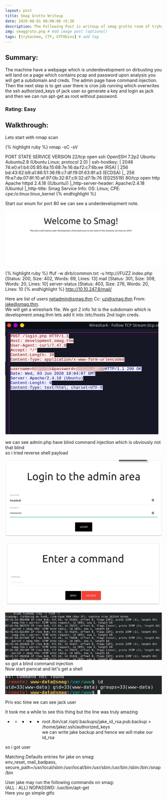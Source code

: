 ```yaml
---
layout: post
title: Smag Grotto Writeup
date: 2020-08-01 00:00:00 +5:30
description: The Following Post is writeup of smag grotto room of tryhackme # Add post description (optional)
img: smaggroto.png # Add image post (optional)
tags: [tryhackme, CTF, GTFObins] # add tag
---
```


## Summary:

  The machine have a webpage which is underdevelopment on dirbusting you will land on a page which contains pcap
  and password upon analysis you will get a subdomain and creds. The admin page have command injection.
  Then the next step is to get user there is cron job running which overwrites the ssh authorized_keys of jack user
  so generate a key and login as jack and then we can run apt-get as root without password.

### Rating: Easy

## Walkthrough:

Lets start with nmap scan

{% highlight ruby %}
nmap -sC -sV <ip>

PORT   STATE SERVICE VERSION
22/tcp open  ssh     OpenSSH 7.2p2 Ubuntu 4ubuntu2.8 (Ubuntu Linux; protocol 2.0)
| ssh-hostkey:
|   2048 74:e0:e1:b4:05:85:6a:15:68:7e:16:da:f2:c7:6b:ee (RSA)
|   256 bd:43:62:b9:a1:86:51:36:f8:c7:df:f9:0f:63:8f:a3 (ECDSA)
|_  256 f9:e7:da:07:8f:10:af:97:0b:32:87:c9:32:d7:1b:76 (ED25519)
80/tcp open  http    Apache httpd 2.4.18 ((Ubuntu))
|_http-server-header: Apache/2.4.18 (Ubuntu)
|_http-title: Smag
Service Info: OS: Linux; CPE: cpe:/o:linux:linux_kernel
{% endhighlight %}

Start our enum for port 80
we can see a underdevelopment note.

![Port 80](/assets/img/smaggrotto/port80.png)

{% highlight ruby %}
ffuf -w dirb/common.txt -u http://<ip>/FUZZ
index.php               [Status: 200, Size: 402, Words: 69, Lines: 13]
mail                    [Status: 301, Size: 309, Words: 20, Lines: 10]
server-status           [Status: 403, Size: 276, Words: 20, Lines: 10
{% endhighlight %}
http://10.10.247.8/mail/

Here are list of users
netadmin@smag.thm Cc: uzi@smag.thm From: jake@smag.thm.<br/>
We will get a wireshark file. We got 2 info 1st is the subdomain which is development.smag.thm lets add it into /etc/hosts
2nd login creds.

![wireshark analysis](/assets/img/smaggrotto/wireshark.png)<br/>

we can see admin.php have blind command injection which is obviously not that blind<br/>
so i tried reverse shell payload

![Login.php](/assets/img/smaggrotto/login.php.png)<br/>

![Admin Panel](/assets/img/smaggrotto/adminpanel.png)<br/>

![blind command injection](/assets/img/smaggrotto/blindcmd.png)<br/>
so got a blind command injection<br/>
Now start pwncat and let's get a shell

![Shell](/assets/img/smaggrotto/shell.png)<br/>

Priv esc time we can see jack user

It took me a while to see this thing but the line was truly amazing<br/>
*  *    * * *   root    /bin/cat /opt/.backups/jake_id_rsa.pub.backup > /home/jake/.ssh/authorized_keys<br/>
we can write jake backup and hence we will make our id_rsa

so i got user

Matching Defaults entries for jake on smag:<br/>
    env_reset, mail_badpass, secure_path=/usr/local/sbin\:/usr/local/bin\:/usr/sbin\:/usr/bin\:/sbin\:/bin\:/snap/bin

User jake may run the following commands on smag:<br/>
    (ALL : ALL) NOPASSWD: /usr/bin/apt-get<br/>
Here you go simple gtfo
